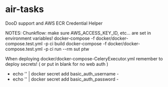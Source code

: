 # air-tasks

DooD support and AWS ECR Credential Helper


NOTES:
Chunkflow: make sure AWS_ACCESS_KEY_ID, etc... are set in environment variables!
docker-compose -f docker/docker-compose.test.yml -p ci build
docker-compose -f docker/docker-compose.test.yml -p ci run --rm sut ptw


When deploying docker/docker-compose-CeleryExecutor.yml remember to deploy secrets!
( or put in blank for no web auth )
* echo '<Put some username here>' | docker secret add basic_auth_username -
* echo '<Put some password here>' | docker secret add basic_auth_password -
